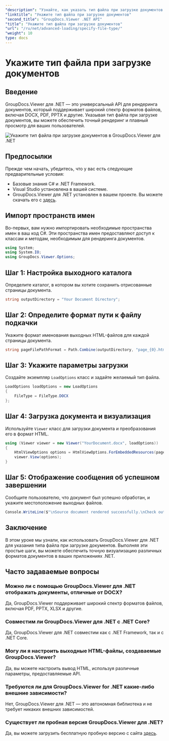 ```yaml
---
"description": "Узнайте, как указать тип файла при загрузке документов с помощью GroupDocs.Viewer для .NET. Точно отображайте различные форматы в своих приложениях .NET."
"linktitle": "Укажите тип файла при загрузке документов"
"second_title": "GroupDocs.Viewer .NET API"
"title": "Укажите тип файла при загрузке документов"
"url": "/ru/net/advanced-loading/specify-file-type/"
"weight": 10
type: docs
---
```

# Укажите тип файла при загрузке документов

## Введение
GroupDocs.Viewer для .NET — это универсальный API для рендеринга документов, который поддерживает широкий спектр форматов файлов, включая DOCX, PDF, PPTX и другие. Указывая тип файла при загрузке документов, вы можете обеспечить точный рендеринг и плавный просмотр для ваших пользователей.

![Укажите тип файла при загрузке документов в GroupDocs.Viewer для .NET](/viewer/advanced-loading/specify-file-type-when-loading-documents-img.png)

## Предпосылки
Прежде чем начать, убедитесь, что у вас есть следующие предварительные условия:
- Базовые знания C# и .NET Framework.
- Visual Studio установлена в вашей системе.
- GroupDocs.Viewer для .NET установлен в вашем проекте. Вы можете скачать его с [здесь](https://releases.groupdocs.com/viewer/net/).
##
## Импорт пространств имен
Во-первых, вам нужно импортировать необходимые пространства имен в ваш код C#. Эти пространства имен предоставляют доступ к классам и методам, необходимым для рендеринга документов.
```csharp
using System;
using System.IO;
using GroupDocs.Viewer.Options;
```
## Шаг 1: Настройка выходного каталога
Определите каталог, в котором вы хотите сохранить отрисованные страницы документа.
```csharp
string outputDirectory = "Your Document Directory";
```
## Шаг 2: Определите формат пути к файлу подкачки
Укажите формат именования выходных HTML-файлов для каждой страницы документа.
```csharp
string pageFilePathFormat = Path.Combine(outputDirectory, "page_{0}.html");
```
## Шаг 3: Укажите параметры загрузки
Создайте экземпляр `LoadOptions` класс и задайте желаемый тип файла.
```csharp
LoadOptions loadOptions = new LoadOptions
{
    FileType = FileType.DOCX
};
```
## Шаг 4: Загрузка документа и визуализация
Используйте `Viewer` класс для загрузки документа и преобразования его в формат HTML.
```csharp
using (Viewer viewer = new Viewer("YourDocument.docx", loadOptions))
{
    HtmlViewOptions options = HtmlViewOptions.ForEmbeddedResources(pageFilePathFormat);
    viewer.View(options);
}
```
## Шаг 5: Отображение сообщения об успешном завершении
Сообщите пользователю, что документ был успешно обработан, и укажите местоположение выходных файлов.
```csharp
Console.WriteLine($"\nSource document rendered successfully.\nCheck output in {outputDirectory}.");
```

## Заключение
В этом уроке мы узнали, как использовать GroupDocs.Viewer для .NET для указания типа файла при загрузке документов. Выполняя эти простые шаги, вы можете обеспечить точную визуализацию различных форматов документов в ваших приложениях .NET.
## Часто задаваемые вопросы
### Можно ли с помощью GroupDocs.Viewer для .NET отображать документы, отличные от DOCX?
Да, GroupDocs.Viewer поддерживает широкий спектр форматов файлов, включая PDF, PPTX, XLSX и другие.
### Совместим ли GroupDocs.Viewer для .NET с .NET Core?
Да, GroupDocs.Viewer для .NET совместим как с .NET Framework, так и с .NET Core.
### Могу ли я настроить выходные HTML-файлы, создаваемые GroupDocs.Viewer?
Да, вы можете настроить вывод HTML, используя различные параметры, предоставляемые API.
### Требуются ли для GroupDocs.Viewer for .NET какие-либо внешние зависимости?
Нет, GroupDocs.Viewer для .NET — это автономная библиотека и не требует никаких внешних зависимостей.
### Существует ли пробная версия GroupDocs.Viewer для .NET?
Да, вы можете загрузить бесплатную пробную версию с сайта [здесь](https://releases.groupdocs.com/viewer/net/).